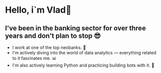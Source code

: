# Hello, i`m Vlad👋

## I've been in the banking sector for over three years and don't plan to stop :sunglasses:

- I work at one of the top neobanks. :feet:
- I'm actively diving into the world of data analytics — everything related to it fascinates me. :bar_chart:
- I'm also actively learning Python and practicing building bots with it. :space_invader:

<!--
**vladsh627/vladsh627** is a ✨ _special_ ✨ repository because its `README.md` (this file) appears on your GitHub profile.

Here are some ideas to get you started:

- 🔭 I’m currently working on ...
- 🌱 I’m currently learning ...
- 👯 I’m looking to collaborate on ...
- 🤔 I’m looking for help with ...
- 💬 Ask me about ...
- 📫 How to reach me: ...
- 😄 Pronouns: ...
- ⚡ Fun fact: ...
-->
